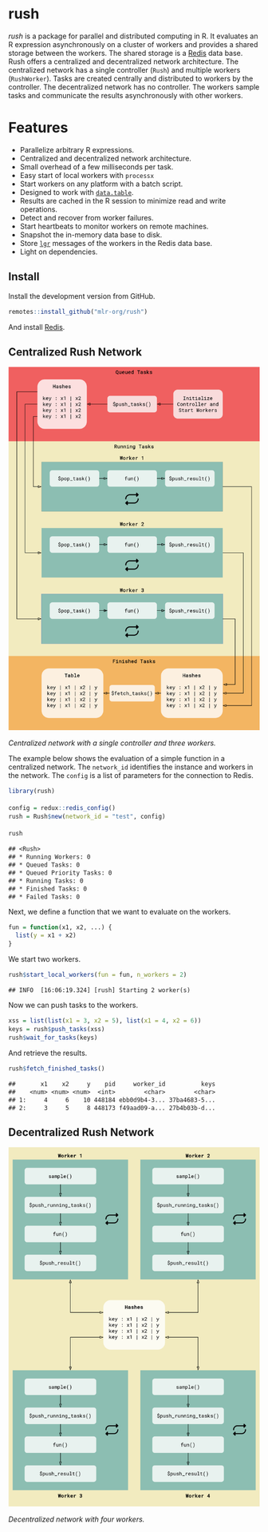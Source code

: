 
<!-- README.md is generated from README.Rmd. Please edit that file -->

# rush

*rush* is a package for parallel and distributed computing in R. It
evaluates an R expression asynchronously on a cluster of workers and
provides a shared storage between the workers. The shared storage is a
[Redis](https://redis.io) data base. Rush offers a centralized and
decentralized network architecture. The centralized network has a single
controller (`Rush`) and multiple workers (`RushWorker`). Tasks are
created centrally and distributed to workers by the controller. The
decentralized network has no controller. The workers sample tasks and
communicate the results asynchronously with other workers.

# Features

-   Parallelize arbitrary R expressions.
-   Centralized and decentralized network architecture.
-   Small overhead of a few milliseconds per task.
-   Easy start of local workers with `processx`
-   Start workers on any platform with a batch script.
-   Designed to work with
    [`data.table`](https://CRAN.R-project.org/package=data.table).
-   Results are cached in the R session to minimize read and write
    operations.
-   Detect and recover from worker failures.
-   Start heartbeats to monitor workers on remote machines.
-   Snapshot the in-memory data base to disk.
-   Store [`lgr`](https://CRAN.R-project.org/package=lgr) messages of
    the workers in the Redis data base.
-   Light on dependencies.

## Install

Install the development version from GitHub.

``` r
remotes::install_github("mlr-org/rush")
```

And install
[Redis](https://redis.io/docs/latest/operate/oss_and_stack/install/install-stack/).

## Centralized Rush Network

![](man/figures/README-flow.png)

*Centralized network with a single controller and three workers.*

The example below shows the evaluation of a simple function in a
centralized network. The `network_id` identifies the instance and
workers in the network. The `config` is a list of parameters for the
connection to Redis.

``` r
library(rush)

config = redux::redis_config()
rush = Rush$new(network_id = "test", config)

rush
```

    ## <Rush>
    ## * Running Workers: 0
    ## * Queued Tasks: 0
    ## * Queued Priority Tasks: 0
    ## * Running Tasks: 0
    ## * Finished Tasks: 0
    ## * Failed Tasks: 0

Next, we define a function that we want to evaluate on the workers.

``` r
fun = function(x1, x2, ...) {
  list(y = x1 + x2)
}
```

We start two workers.

``` r
rush$start_local_workers(fun = fun, n_workers = 2)
```

    ## INFO  [16:06:19.324] [rush] Starting 2 worker(s)

Now we can push tasks to the workers.

``` r
xss = list(list(x1 = 3, x2 = 5), list(x1 = 4, x2 = 6))
keys = rush$push_tasks(xss)
rush$wait_for_tasks(keys)
```

And retrieve the results.

``` r
rush$fetch_finished_tasks()
```

    ##       x1    x2     y    pid     worker_id          keys
    ##    <num> <num> <num>  <int>        <char>        <char>
    ## 1:     4     6    10 448184 ebb0d9b4-3... 37ba4683-5...
    ## 2:     3     5     8 448173 f49aad09-a... 27b4b03b-d...

## Decentralized Rush Network

![](man/figures/README-flow-2.png)

*Decentralized network with four workers.*
